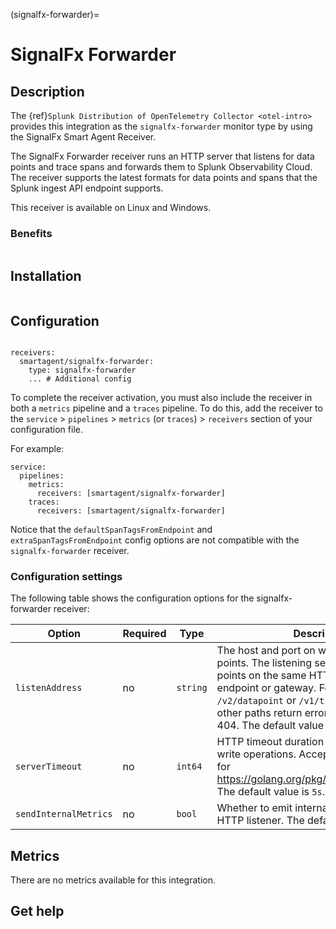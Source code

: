 (signalfx-forwarder)=

# SignalFx Forwarder
<meta name="Description" content="Use this Splunk Observability Cloud integration for the SignalFX forwarder receiver. See benefits, install, configuration, and metrics">

## Description

The {ref}`Splunk Distribution of OpenTelemetry Collector <otel-intro>` provides this integration as the `signalfx-forwarder` monitor type by using the SignalFx Smart Agent Receiver.

The SignalFx Forwarder receiver runs an HTTP server that listens for data points and trace spans and forwards them to Splunk Observability Cloud. The receiver supports the latest formats for data points and spans that the Splunk ingest API endpoint supports.

This receiver is available on Linux and Windows.

### Benefits

```{include} /_includes/benefits.md
```

## Installation

```{include} /_includes/collector-installation.md
```

## Configuration

```{include} /_includes/configuration.md
```

```
receivers:
  smartagent/signalfx-forwarder:
    type: signalfx-forwarder
    ... # Additional config
```

To complete the receiver activation, you must also include the receiver in both a `metrics` pipeline and a `traces` pipeline. To do this, add the receiver to the `service` > `pipelines` > `metrics` (or `traces`) > `receivers` section of your configuration file. 

For example:

```
service:
  pipelines:
    metrics:
      receivers: [smartagent/signalfx-forwarder]
    traces:
      receivers: [smartagent/signalfx-forwarder]
```

Notice that the `defaultSpanTagsFromEndpoint` and `extraSpanTagsFromEndpoint` config options are not compatible with the `signalfx-forwarder` receiver.

### Configuration settings

The following table shows the configuration options for the signalfx-forwarder receiver:

| Option | Required | Type | Description |
| --- | --- | --- | --- |
| `listenAddress` | no | `string` | The host and port on which to listen for data points. The listening server accepts data points on the same HTTP path as the ingest endpoint or gateway. For example, `/v2/datapoint` or `/v1/trace`. Requests to other paths return errors with HTTP code 404. The default value is `127.0.0.1:9080`. |
| `serverTimeout` | no | `int64` | HTTP timeout duration for both read and write operations. Accepts a duration string for https://golang.org/pkg/time/#ParseDuration. The default value is `5s`. |
| `sendInternalMetrics` | no | `bool` | Whether to emit internal metrics about the HTTP listener. The default value is `false`. |

## Metrics

There are no metrics available for this integration.

## Get help

```{include} /_includes/troubleshooting.md
```

